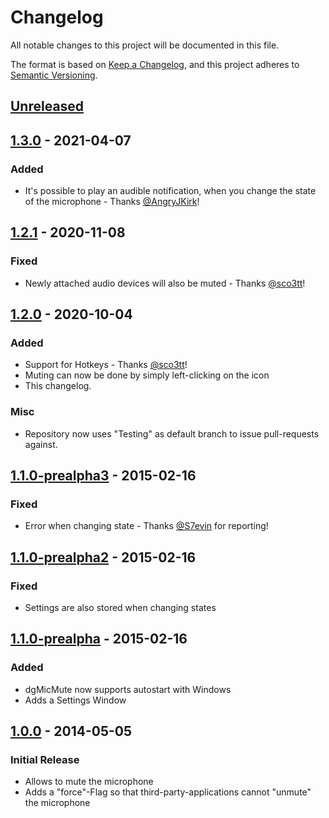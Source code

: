 # Changelog
All notable changes to this project will be documented in this file.

The format is based on [Keep a Changelog](https://keepachangelog.com/en/1.0.0/),
and this project adheres to [Semantic Versioning](https://semver.org/spec/v2.0.0.html).

## [Unreleased]

## [1.3.0] - 2021-04-07
### Added
- It's possible to play an audible notification, when you change the state of the microphone - Thanks [@AngryJKirk](https://github.com/AngryJKirk)! 

## [1.2.1] - 2020-11-08
### Fixed
- Newly attached audio devices will also be muted - Thanks [@sco3tt](https://github.com/sco3tt)!

## [1.2.0] - 2020-10-04
### Added
- Support for Hotkeys - Thanks [@sco3tt](https://github.com/sco3tt)!
- Muting can now be done by simply left-clicking on the icon
- This changelog.

### Misc
- Repository now uses "Testing" as default branch to issue pull-requests against.

## [1.1.0-prealpha3] - 2015-02-16
### Fixed
- Error when changing state - Thanks [@S7evin](https://github.com/S7evin) for reporting!

## [1.1.0-prealpha2] - 2015-02-16
### Fixed
- Settings are also stored when changing states

## [1.1.0-prealpha] - 2015-02-16
### Added
- dgMicMute now supports autostart with Windows
- Adds a Settings Window

## [1.0.0] - 2014-05-05
### Initial Release
- Allows to mute the microphone
- Adds a "force"-Flag so that third-party-applications cannot "unmute" the microphone

[Unreleased]: https://github.com/DanielGilbert/dgMicMute/compare/1.3.0...HEAD
[1.3.0]: https://github.com/DanielGilbert/dgMicMute/compare/1.2.1...1.3.0
[1.2.1]: https://github.com/DanielGilbert/dgMicMute/compare/1.2.0...1.2.1
[1.2.0]: https://github.com/DanielGilbert/dgMicMute/compare/1.1-prealpha3...1.2.0
[1.1.0-prealpha3]: https://github.com/DanielGilbert/dgMicMute/compare/1.1-prealpha2...1.1-prealpha3
[1.1.0-prealpha2]: https://github.com/DanielGilbert/dgMicMute/compare/1.1-prealpha...1.1-prealpha2
[1.1.0-prealpha]: https://github.com/DanielGilbert/dgMicMute/compare/1.0...1.1-prealpha
[1.0.0]: https://github.com/DanielGilbert/dgMicMute/releases/tag/1.0